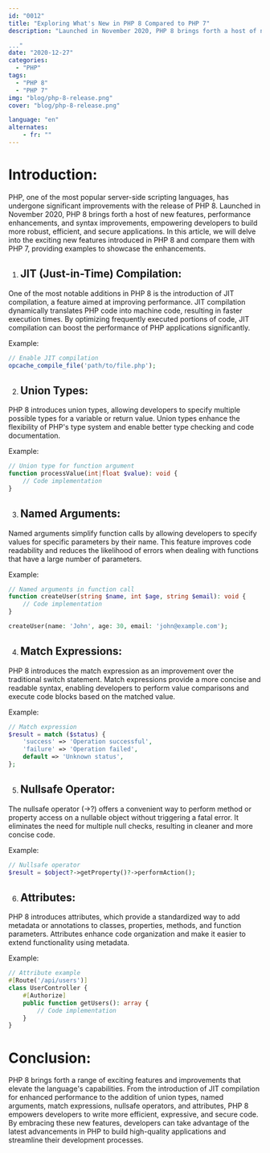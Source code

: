 ```yaml
---
id: "0012"
title: "Exploring What's New in PHP 8 Compared to PHP 7"
description: "Launched in November 2020, PHP 8 brings forth a host of new features, performance enhancements, and syntax improvements, empowering developers to build more robust, efficient, and secure applications. In this article, we will delve into the exciting new features introduced in PHP 8 and compare them with PHP 7, providing examples to showcase the enhancements.

..."
date: "2020-12-27"
categories: 
  - "PHP"
tags: 
  - "PHP 8"
  - "PHP 7"
img: "blog/php-8-release.png"
cover: "blog/php-8-release.png"

language: "en"
alternates:
    - fr: ""
---
```


# Introduction:
PHP, one of the most popular server-side scripting languages, has undergone significant improvements with the release of PHP 8. Launched in November 2020, PHP 8 brings forth a host of new features, performance enhancements, and syntax improvements, empowering developers to build more robust, efficient, and secure applications. In this article, we will delve into the exciting new features introduced in PHP 8 and compare them with PHP 7, providing examples to showcase the enhancements.

1. ## JIT (Just-in-Time) Compilation:
One of the most notable additions in PHP 8 is the introduction of JIT compilation, a feature aimed at improving performance. JIT compilation dynamically translates PHP code into machine code, resulting in faster execution times. By optimizing frequently executed portions of code, JIT compilation can boost the performance of PHP applications significantly.

Example:
```php
// Enable JIT compilation
opcache_compile_file('path/to/file.php');
```

2. ## Union Types:
PHP 8 introduces union types, allowing developers to specify multiple possible types for a variable or return value. Union types enhance the flexibility of PHP's type system and enable better type checking and code documentation.

Example:
```php
// Union type for function argument
function processValue(int|float $value): void {
    // Code implementation
}
```

3. ## Named Arguments:
Named arguments simplify function calls by allowing developers to specify values for specific parameters by their name. This feature improves code readability and reduces the likelihood of errors when dealing with functions that have a large number of parameters.

Example:
```php
// Named arguments in function call
function createUser(string $name, int $age, string $email): void {
    // Code implementation
}

createUser(name: 'John', age: 30, email: 'john@example.com');
```

4. ## Match Expressions:
PHP 8 introduces the match expression as an improvement over the traditional switch statement. Match expressions provide a more concise and readable syntax, enabling developers to perform value comparisons and execute code blocks based on the matched value.

Example:
```php
// Match expression
$result = match ($status) {
    'success' => 'Operation successful',
    'failure' => 'Operation failed',
    default => 'Unknown status',
};
```

5. ## Nullsafe Operator:
The nullsafe operator (->?) offers a convenient way to perform method or property access on a nullable object without triggering a fatal error. It eliminates the need for multiple null checks, resulting in cleaner and more concise code.

Example:
```php
// Nullsafe operator
$result = $object?->getProperty()?->performAction();
```

6. ## Attributes:
PHP 8 introduces attributes, which provide a standardized way to add metadata or annotations to classes, properties, methods, and function parameters. Attributes enhance code organization and make it easier to extend functionality using metadata.

Example:
```php
// Attribute example
#[Route('/api/users')]
class UserController {
    #[Authorize]
    public function getUsers(): array {
        // Code implementation
    }
}
```

# Conclusion:
PHP 8 brings forth a range of exciting features and improvements that elevate the language's capabilities. From the introduction of JIT compilation for enhanced performance to the addition of union types, named arguments, match expressions, nullsafe operators, and attributes, PHP 8 empowers developers to write more efficient, expressive, and secure code. By embracing these new features, developers can take advantage of the latest advancements in PHP to build high-quality applications and streamline their development processes.
